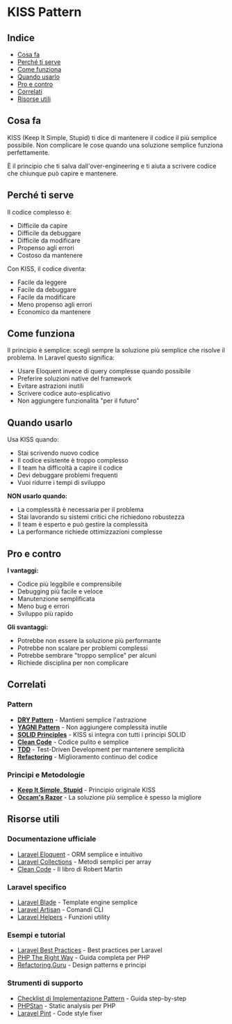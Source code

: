 # KISS Pattern

## Indice
- [Cosa fa](#cosa-fa)
- [Perché ti serve](#perché-ti-serve)
- [Come funziona](#come-funziona)
- [Quando usarlo](#quando-usarlo)
- [Pro e contro](#pro-e-contro)
- [Correlati](#correlati)
- [Risorse utili](#risorse-utili)

## Cosa fa

KISS (Keep It Simple, Stupid) ti dice di mantenere il codice il più semplice possibile. Non complicare le cose quando una soluzione semplice funziona perfettamente.

È il principio che ti salva dall'over-engineering e ti aiuta a scrivere codice che chiunque può capire e mantenere.

## Perché ti serve

Il codice complesso è:
- Difficile da capire
- Difficile da debuggare
- Difficile da modificare
- Propenso agli errori
- Costoso da mantenere

Con KISS, il codice diventa:
- Facile da leggere
- Facile da debuggare
- Facile da modificare
- Meno propenso agli errori
- Economico da mantenere

## Come funziona

Il principio è semplice: scegli sempre la soluzione più semplice che risolve il problema. In Laravel questo significa:

- Usare Eloquent invece di query complesse quando possibile
- Preferire soluzioni native del framework
- Evitare astrazioni inutili
- Scrivere codice auto-esplicativo
- Non aggiungere funzionalità "per il futuro"

## Quando usarlo

Usa KISS quando:
- Stai scrivendo nuovo codice
- Il codice esistente è troppo complesso
- Il team ha difficoltà a capire il codice
- Devi debuggare problemi frequenti
- Vuoi ridurre i tempi di sviluppo

**NON usarlo quando:**
- La complessità è necessaria per il problema
- Stai lavorando su sistemi critici che richiedono robustezza
- Il team è esperto e può gestire la complessità
- La performance richiede ottimizzazioni complesse

## Pro e contro

**I vantaggi:**
- Codice più leggibile e comprensibile
- Debugging più facile e veloce
- Manutenzione semplificata
- Meno bug e errori
- Sviluppo più rapido

**Gli svantaggi:**
- Potrebbe non essere la soluzione più performante
- Potrebbe non scalare per problemi complessi
- Potrebbe sembrare "troppo semplice" per alcuni
- Richiede disciplina per non complicare


## Correlati

### Pattern

- **[DRY Pattern](./01-dry-pattern/dry-pattern.md)** - Mantieni semplice l'astrazione
- **[YAGNI Pattern](./03-yagni-pattern/yagni-pattern.md)** - Non aggiungere complessità inutile
- **[SOLID Principles](./04-solid-principles/solid-principles.md)** - KISS si integra con tutti i principi SOLID
- **[Clean Code](./05-clean-code/clean-code.md)** - Codice pulito e semplice
- **[TDD](./09-tdd/tdd.md)** - Test-Driven Development per mantenere semplicità
- **[Refactoring](./12-refactoring/refactoring.md)** - Miglioramento continuo del codice

### Principi e Metodologie

- **[Keep It Simple, Stupid](https://en.wikipedia.org/wiki/KISS_principle)** - Principio originale KISS
- **[Occam's Razor](https://en.wikipedia.org/wiki/Occam%27s_razor)** - La soluzione più semplice è spesso la migliore

## Risorse utili

### Documentazione ufficiale
- [Laravel Eloquent](https://laravel.com/docs/eloquent) - ORM semplice e intuitivo
- [Laravel Collections](https://laravel.com/docs/collections) - Metodi semplici per array
- [Clean Code](https://www.amazon.com/Clean-Code-Handbook-Software-Craftsmanship/dp/0132350882) - Il libro di Robert Martin

### Laravel specifico
- [Laravel Blade](https://laravel.com/docs/blade) - Template engine semplice
- [Laravel Artisan](https://laravel.com/docs/artisan) - Comandi CLI
- [Laravel Helpers](https://laravel.com/docs/helpers) - Funzioni utility

### Esempi e tutorial
- [Laravel Best Practices](https://github.com/alexeymezenin/laravel-best-practices) - Best practices per Laravel
- [PHP The Right Way](https://phptherightway.com/) - Guida completa per PHP
- [Refactoring.Guru](https://refactoring.guru/) - Design patterns e principi

### Strumenti di supporto
- [Checklist di Implementazione Pattern](../checklist-implementazione-pattern.md) - Guida step-by-step
- [PHPStan](https://phpstan.org/) - Static analysis per PHP
- [Laravel Pint](https://laravel.com/docs/pint) - Code style fixer
